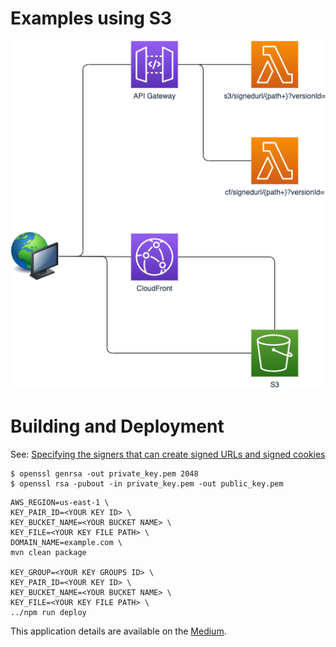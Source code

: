 Examples using S3
=================

![AWS構成図](images/s3-example.png)

# Building and Deployment

See: [Specifying the signers that can create signed URLs and signed cookies](https://docs.aws.amazon.com/AmazonCloudFront/latest/DeveloperGuide/private-content-trusted-signers.html)

```
$ openssl genrsa -out private_key.pem 2048
$ openssl rsa -pubout -in private_key.pem -out public_key.pem
```

```
AWS_REGION=us-east-1 \
KEY_PAIR_ID=<YOUR KEY ID> \
KEY_BUCKET_NAME=<YOUR BUCKET NAME> \
KEY_FILE=<YOUR KEY FILE PATH> \
DOMAIN_NAME=example.com \
mvn clean package

KEY_GROUP=<YOUR KEY GROUPS ID> \
KEY_PAIR_ID=<YOUR KEY ID> \
KEY_BUCKET_NAME=<YOUR BUCKET NAME> \
KEY_FILE=<YOUR KEY FILE PATH> \
../npm run deploy
```

This application details are available on the [Medium](https://medium.com/@shigeki-shoji/how-to-access-versioning-enabled-s3-buckets-with-signed-url-776ec5331a0e).
